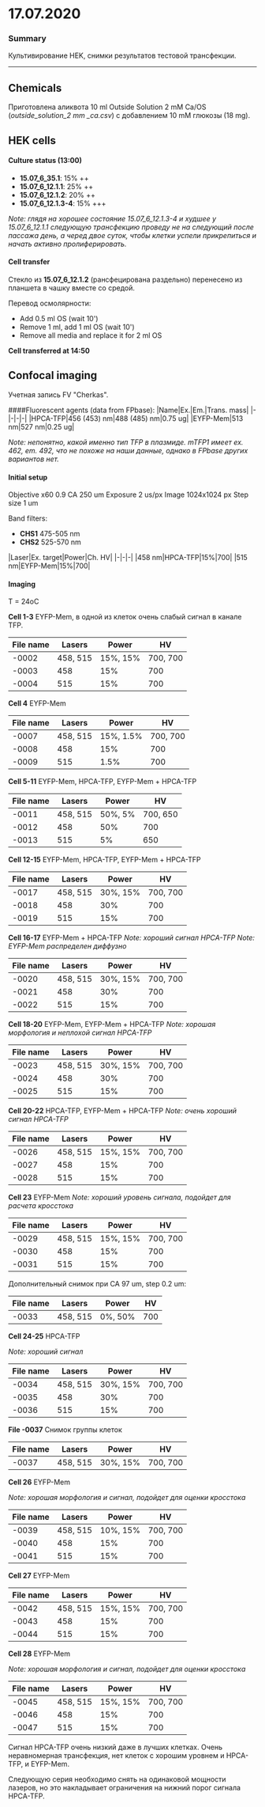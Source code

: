 17.07.2020
==========

### Summary
Культивирование HEK, снимки результатов тестовой трансфекции.

---

## Chemicals
Приготовлена аликвота 10 ml Outside Solution 2 mM Ca/OS (*outside_solution_2 mm _ca.csv*) c добавлением 10 mM глюкозы (18 mg).

## HEK cells
#### Culture status (13:00)
- **15.07_6_35.1**: 15% ++
- **15.07_6_12.1.1**: 25% ++
- **15.07_6_12.1.2**: 20% ++
- **15.07_6_12.1.3-4**: 15% +++

*Note: глядя на хорошее состояние 15.07_6_12.1.3-4 и худшее у 15.07_6_12.1.1 следующую трансфекцию проведу не на следующий после пассажа день, а черед двое суток, чтобы клетки успели прикрепиться и начать активно пролиферировать.*

#### Cell transfer 
Стекло из **15.07_6_12.1.2** (рансфецирована раздельно) перенесено из планшета в чашку вместе со средой.

Перевод осмолярности:
- Add 0.5 ml OS (wait 10')
- Remove 1 ml, add 1 ml OS (wait 10')
- Remove all media and replace it for 2 ml OS

**Cell transferred at 14:50**

## Confocal imaging
Учетная запись FV "Cherkas".

####Fluorescent agents (data from FPbase):
|Name|Ex.|Em.|Trans. mass|
|-|-|-|-|
|HPCA-TFP|456 (453) nm|488 (485) nm|0.75 ug|
|EYFP-Mem|513 nm|527 nm|0.25 ug|

*Note: непонятно, какой именно тип TFP в плазмиде. mTFP1 имеет ex. 462, em. 492, что не похоже на наши данные, однако в FPbase других вариантов нет.*

#### Initial setup
Objective x60 0.9
CA 250 um
Exposure 2 us/px
Image 1024x1024 px
Step size 1 um

Band filters:
- **CHS1** 475-505 nm
- **CHS2** 525-570 nm 

|Laser|Ex. target|Power|Ch. HV|
|-|-|-|
|458 nm|HPCA-TFP|15%|700|
|515 nm|EYFP-Mem|15%|700|

#### Imaging
T = 24oC

**Cell 1-3**
EYFP-Mem, в одной из клеток очень слабый сигнал в канале TFP.

|File name|Lasers|Power|HV|
|-|-|-|-|
|-0002|458, 515|15%, 15%|700, 700|
|-0003|458|15%|700|
|-0004|515|15%|700|


**Cell 4**
EYFP-Mem

|File name|Lasers|Power|HV|
|-|-|-|-|
|-0007|458, 515|15%, 1.5%|700, 700|
|-0008|458|15%|700|
|-0009|515|1.5%|700|


**Сell 5-11**
EYFP-Mem, HPCA-TFP, EYFP-Mem + HPCA-TFP

|File name|Lasers|Power|HV|
|-|-|-|-|
|-0011|458, 515|50%, 5%|700, 650|
|-0012|458|50%|700|
|-0013|515|5%|650|


**Cell 12-15**
EYFP-Mem, HPCA-TFP, EYFP-Mem + HPCA-TFP

|File name|Lasers|Power|HV|
|-|-|-|-|
|-0017|458, 515|30%, 15%|700, 700|
|-0018|458|30%|700|
|-0019|515|15%|700|


**Cell 16-17**
EYFP-Mem + HPCA-TFP
*Note: хороший сигнал HPCA-TFP*
*Note: EYFP-Mem распределен диффузно*

|File name|Lasers|Power|HV|
|-|-|-|-|
|-0020|458, 515|30%, 15%|700, 700|
|-0021|458|30%|700|
|-0022|515|15%|700|


**Cell 18-20**
EYFP-Mem, EYFP-Mem + HPCA-TFP
*Note: хорошая морфология и неплохой сигнал HPCA-TFP*

|File name|Lasers|Power|HV|
|-|-|-|-|
|-0023|458, 515|30%, 15%|700, 700|
|-0024|458|30%|700|
|-0025|515|15%|700|


**Cell 20-22**
HPCA-TFP, EYFP-Mem + HPCA-TFP
*Note: очень хороший сигнал HPCA-TFP*

|File name|Lasers|Power|HV|
|-|-|-|-|
|-0026|458, 515|15%, 15%|700, 700|
|-0027|458|15%|700|
|-0028|515|15%|700|


**Cell 23**
EYFP-Mem
*Note: хороший уровень сигнала, подойдет для расчета кросстока*

|File name|Lasers|Power|HV|
|-|-|-|-|
|-0029|458, 515|15%, 15%|700, 700|
|-0030|458|15%|700|
|-0031|515|15%|700|

Дополнительный снимок при CA 97 um, step 0.2 um:

|File name|Lasers|Power|HV|
|-|-|-|-|
|-0033|458, 515|0%, 50%|700|


**Cell 24-25**
HPCA-TFP

*Note: хороший сигнал*

|File name|Lasers|Power|HV|
|-|-|-|-|
|-0034|458, 515|30%, 15%|700, 700|
|-0035|458|30%|700|
|-0036|515|15%|700|


**File -0037**
Снимок группы клеток

|File name|Lasers|Power|HV|
|-|-|-|-|
|-0037|458, 515|30%, 15%|700, 700|


**Cell 26**
EYFP-Mem

*Note: хорошая морфология и сигнал, подойдет для оценки кросстока*

|File name|Lasers|Power|HV|
|-|-|-|-|
|-0039|458, 515|10%, 15%|700, 700|
|-0040|458|15%|700|
|-0041|515|15%|700|


**Cell 27**
EYFP-Mem

|File name|Lasers|Power|HV|
|-|-|-|-|
|-0042|458, 515|15%, 15%|700, 700|
|-0043|458|15%|700|
|-0044|515|15%|700|


**Cell 28**
EYFP-Mem

*Note: хорошая морфология и сигнал, подойдет для оценки кросстока*

|File name|Lasers|Power|HV|
|-|-|-|-|
|-0045|458, 515|15%, 15%|700, 700|
|-0046|458|15%|700|
|-0047|515|15%|700|


Сигнал HPCA-TFP очень низкий даже в лучших клетках.
Очень неравномерная трансфекция, нет клеток с хорошим уровнем и HPCA-TFP, и EYFP-Mem.

Следующую серия необходимо снять на одинаковой мощности лазеров, но это накладывает ограничения на нижний порог сигнала HPCA-TFP.
